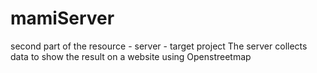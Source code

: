# mamiServer
second part of the resource - server - target project
The server collects data to show the result on a website using Openstreetmap